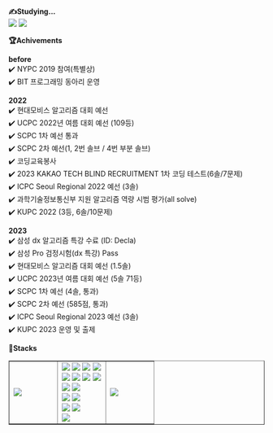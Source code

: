 **✍️Studying...**
<br>
<img src="https://img.shields.io/badge/dart-0175C2?style=for-the-badge&logo=dart&logoColor=white">
<img src="https://img.shields.io/badge/flutter-02569B?style=for-the-badge&logo=flutter&logoColor=white">

**🏆Achivements**

**before**
<br>✔️ NYPC 2019 참여(특별상) 
<br>✔️ BIT 프로그래밍 동아리 운영

**2022**
<br>✔️ 현대모비스 알고리즘 대회 예선 
<br>✔️ UCPC 2022년 여름 대회 예선 (109등)
<br>✔️ SCPC 1차 예선 통과
<br>✔️ SCPC 2차 예선(1, 2번 솔브 / 4번 부분 솔브)
<br>✔️ 코딩교육봉사
<br>✔️ 2023 KAKAO TECH  BLIND RECRUITMENT 1차 코딩 테스트(6솔/7문제)
<br>✔️ ICPC Seoul Regional 2022 예선 (3솔)
<br>✔️ 과학기술정보통신부 지원 알고리즘 역량 시범 평가(all solve)
<br>✔️ KUPC 2022 (3등, 6솔/10문제)

**2023**
<br>✔️ 삼성 dx 알고리즘 특강 수료 (ID: Decla)
<br>✔️ 삼성 Pro 검정시험(dx 특강) Pass
<br>✔️ 현대모비스 알고리즘 대회 예선 (1.5솔)
<br>✔️ UCPC 2023년 여름 대회 예선 (5솔 71등)
<br>✔️ SCPC 1차 예선 (4솔, 통과)
<br>✔️ SCPC 2차 예선 (585점, 통과)
<br>✔️ ICPC Seoul Regional 2023 예선 (3솔)
<br>✔️ KUPC 2023 운영 및 출제

**📖Stacks**
<table border="" style="width: 100%;">
  <tbody>
    <tr style="width: 100%;">
    <td style="width: 33%;">
      <img src="https://github-readme-stats.vercel.app/api/top-langs/?username=dldyou"> <br>
    </td>
    <td style="width: 33%;">
      <img src="https://img.shields.io/badge/c-A8B9CC?style=for-the-badge&logo=c&logoColor=white">
      <img src="https://img.shields.io/badge/c++-00599C?style=for-the-badge&logo=c%2B%2B&logoColor=white">
      <img src="https://img.shields.io/badge/python-3776AB?style=for-the-badge&logo=python&logoColor=white">
      <img src="https://img.shields.io/badge/java-007396?style=for-the-badge&logo=java&logoColor=white">
      <br>
      <img src="https://img.shields.io/badge/html5-E34F26?style=for-the-badge&logo=html5&logoColor=white"> 
      <img src="https://img.shields.io/badge/css-1572B6?style=for-the-badge&logo=css3&logoColor=white"> 
      <img src="https://img.shields.io/badge/javascript-F7DF1E?style=for-the-badge&logo=javascript&logoColor=black"> 
      <img src="https://img.shields.io/badge/jquery-0769AD?style=for-the-badge&logo=jquery&logoColor=white">
      <br>
      <img src="https://img.shields.io/badge/mysql-4479A1?style=for-the-badge&logo=mysql&logoColor=white"> 
      <img src="https://img.shields.io/badge/mariaDB-003545?style=for-the-badge&logo=mariaDB&logoColor=white"> 
      <br>
      <img src="https://img.shields.io/badge/react-61DAFB?style=for-the-badge&logo=react&logoColor=black"> 
      <img src="https://img.shields.io/badge/node.js-339933?style=for-the-badge&logo=Node.js&logoColor=white">
      <br>
      <img src="https://img.shields.io/badge/spring-6DB33F?style=for-the-badge&logo=spring&logoColor=white"> 
      <img src="https://img.shields.io/badge/django-092E20?style=for-the-badge&logo=django&logoColor=white">
      <br>
      <img src="https://img.shields.io/badge/apache tomcat-F8DC75?style=for-the-badge&logo=apachetomcat&logoColor=white">
      <br>
    </td>
    <td style="width: 33%;">
      <div style="float: left; width: 30%; margin: 0 auto;"> <img src="http://mazassumnida.wtf/api/v2/generate_badge?boj=dldyou"> <br> </div>
    </td>
</div>
